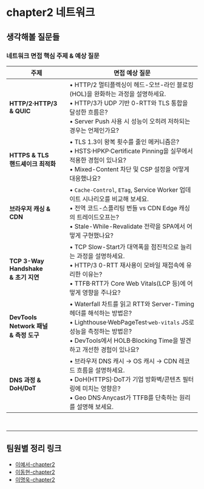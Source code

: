 # chapter2 네트워크

## 생각해볼 질문들

### 네트워크 면접 핵심 주제 & 예상 질문

| 주제 | 면접 예상 질문 |
|------|---------------|
| **HTTP/2·HTTP/3 <br/>& QUIC** | • HTTP/2 멀티플렉싱이 헤드-오브-라인 블로킹(HOL)을 완화하는 과정을 설명하세요.<br>• HTTP/3가 UDP 기반 0-RTT와 TLS 통합을 달성한 흐름은?<br>• Server Push 사용 시 성능이 오히려 저하되는 경우는 언제인가요? |
| **HTTPS & TLS <br/>핸드셰이크 최적화** | • TLS 1.3이 왕복 횟수를 줄인 메커니즘은?<br>• HSTS·HPKP·Certificate Pinning을 실무에서 적용한 경험이 있나요?<br>• Mixed-Content 차단 및 CSP 설정을 어떻게 대응했나요? |
| **브라우저 캐싱 & CDN** | • `Cache-Control`, `ETag`, Service Worker 업데이트 시나리오를 비교해 보세요.<br>• 전역 코드-스플리팅 번들 vs CDN Edge 캐싱의 트레이드오프는?<br>• Stale-While-Revalidate 전략을 SPA에서 어떻게 구현했나요? |
| **TCP 3-Way Handshake <br/>& 초기 지연** | • TCP Slow-Start가 대역폭을 점진적으로 늘리는 과정을 설명하세요.<br>• HTTP/3 0-RTT 재사용이 모바일 재접속에 유리한 이유는?<br>• TTFB·RTT가 Core Web Vitals(LCP 등)에 어떻게 영향을 주나요? |
| **DevTools Network 패널 <br/>& 측정 도구** | • Waterfall 차트를 읽고 RTT와 Server-Timing 헤더를 해석하는 방법은?<br>• Lighthouse·WebPageTest·`web-vitals` JS로 성능을 측정하는 방법은?<br>• DevTools에서 HOLB·Blocking Time을 발견하고 개선한 경험이 있나요? |
| **DNS 과정 & DoH/DoT** | • 브라우저 DNS 캐시 → OS 캐시 → CDN 레코드 흐름을 설명하세요.<br>• DoH(HTTPS)·DoT가 기업 방화벽/콘텐츠 필터링에 미치는 영향은?<br>• Geo DNS·Anycast가 TTFB를 단축하는 원리를 설명해 보세요. |

<br/>

---

<!-- TEAM_LINKS_START -->
## 팀원별 정리 링크
- [이예서-chapter2](이예서/cs-note/chapter2.md)
- [이동현-chapter2](이동현/cs-note/chapter2.md)
- [이명욱-chapter2](이명욱/cs-note/chapter2.md)
<!-- TEAM_LINKS_END -->
